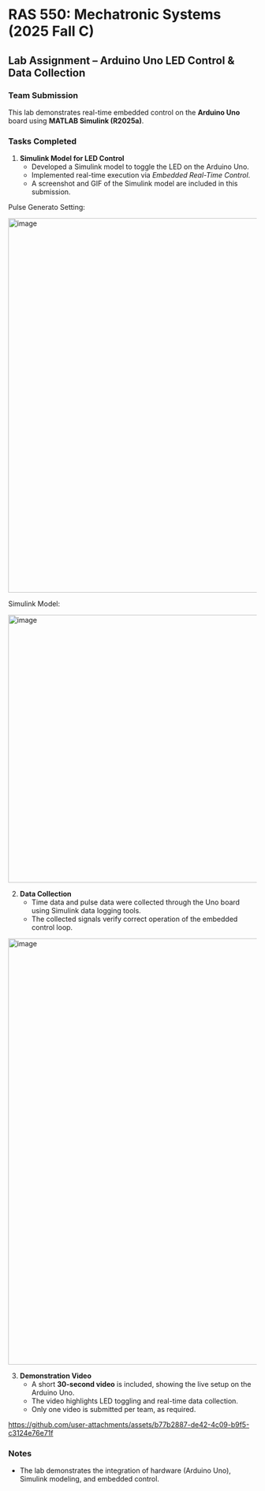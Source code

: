 # RAS 550: Mechatronic Systems (2025 Fall C)

## Lab Assignment – Arduino Uno LED Control & Data Collection  

### Team Submission  

This lab demonstrates real-time embedded control on the **Arduino Uno** board using **MATLAB Simulink (R2025a)**.  

### Tasks Completed  
1. **Simulink Model for LED Control**  
   - Developed a Simulink model to toggle the LED on the Arduino Uno.  
   - Implemented real-time execution via *Embedded Real-Time Control*.  
   - A screenshot and GIF of the Simulink model are included in this submission.  

Pulse Generato Setting:

<img width="572" height="759" alt="image" src="https://github.com/user-attachments/assets/0bfe706c-ad4e-4ca5-873f-eadde98d1052" />

Simulink Model:

<img width="982" height="543" alt="image" src="https://github.com/user-attachments/assets/0f7e0567-1966-4d37-b9ba-d2e9a6ac296c" />


2. **Data Collection**  
   - Time data and pulse data were collected through the Uno board using Simulink data logging tools.  
   - The collected signals verify correct operation of the embedded control loop.

<img width="1076" height="864" alt="image" src="https://github.com/user-attachments/assets/f40a110e-c1c1-4305-8ded-f4d75e0c9073" />


3. **Demonstration Video**  
   - A short **30-second video** is included, showing the live setup on the Arduino Uno.  
   - The video highlights LED toggling and real-time data collection.  
   - Only one video is submitted per team, as required.  

https://github.com/user-attachments/assets/b77b2887-de42-4c09-b9f5-c3124e76e71f



### Notes  
- The lab demonstrates the integration of hardware (Arduino Uno), Simulink modeling, and embedded control.  

